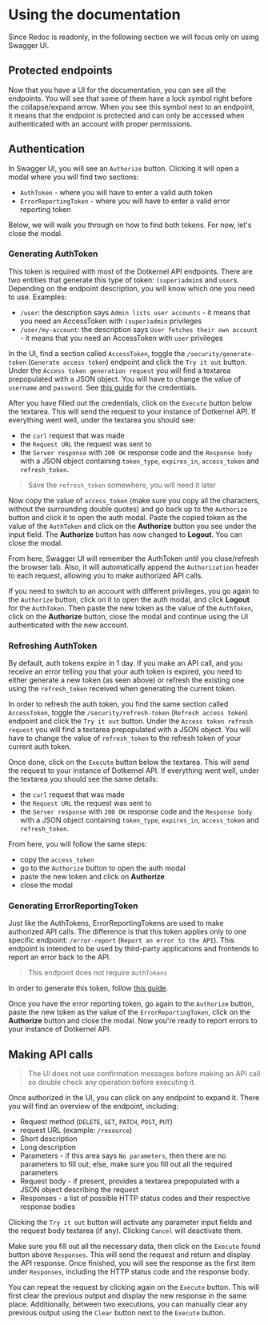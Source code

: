 # Using the documentation

Since Redoc is readonly, in the following section we will focus only on using Swagger UI.

## Protected endpoints

Now that you have a UI for the documentation, you can see all the endpoints. You will see that some of them have a lock
symbol right before the collapse/expand arrow. When you see this symbol next to an endpoint, it means that the endpoint
is protected and can only be accessed when authenticated with an account with proper permissions.

## Authentication

In Swagger UI, you will see an `Authorize` button. Clicking it will open a modal where you will find two sections:

- `AuthToken` - where you will have to enter a valid auth token
- `ErrorReportingToken` - where you will have to enter a valid error reporting token

Below, we will walk you through on how to find both tokens. For now, let's close the modal.

### Generating AuthToken

This token is required with most of the Dotkernel API endpoints. There are two entities that generate this type of
token: `(super)admin`s and `user`s. Depending on the endpoint description, you will know which one you need to use.
Examples:

- `/user`: the description says `Admin lists user accounts` - it means that you need an AccessToken with `(super)admin`
  privileges
- `/user/my-account`: the description says `User fetches their own account` - it means that you need an AccessToken with
  `user` privileges

In the UI, find a section called `AccessToken`, toggle the `/security/generate-token` (`Generate access token`) endpoint
and click the `Try it out` button. Under the `Access token generation request` you will find a textarea prepopulated
with a JSON object. You will have to change the value of `username` and `password`. See
[this guide](../tutorials/token-authentication.md#credentials) for the credentials.

After you have filled out the credentials, click on the `Execute` button below the textarea. This will send the request
to your instance of Dotkernel API. If everything went well, under the textarea you should see:
- the `curl` request that was made
- the `Request URL` the request was sent to
- the `Server response` with `200 OK` response code and the `Response body` with a JSON object containing `token_type`,
  `expires_in`, `access_token` and `refresh_token`.

> Save the `refresh_token` somewhere, you will need it later

Now copy the value of `access_token` (make sure you copy all the characters, without the surrounding double quotes) and
go back up to the `Authorize` button and click it to open the auth modal. Paste the copied token as the value of the
`AuthToken` and click on the **Authorize** button you see under the input field. The **Authorize** button has now
changed to **Logout**. You can close the modal.

From here, Swagger UI will remember the AuthToken until you close/refresh the browser tab. Also, it will automatically
append the `Authorization` header to each request, allowing you to make authorized API calls.

If you need to switch to an account with different privileges, you go again to the `Authorize` button, click on it to
open the auth modal, and click **Logout** for the `AuthToken`. Then paste the new token as the value of the `AuthToken`,
click on the **Authorize** button, close the modal and continue using the UI authenticated with the new account.

### Refreshing AuthToken

By default, auth tokens expire in 1 day. If you make an API call, and you receive an error telling you that your auth
token is expired, you need to either generate a new token (as seen above) or refresh the existing one using the
`refresh_token` received when generating the current token.

In order to refresh the auth token, you find the same section called `AccessToken`, toggle the `/security/refresh-token`
(`Refresh access token`) endpoint and click the `Try it out` button. Under the `Access token refresh request` you will
find a textarea prepopulated with a JSON object. You will have to change the value of `refresh_token` to the refresh
token of your current auth token.

Once done, click on the `Execute` button below the textarea. This will send the request to your instance of Dotkernel
API. If everything went well, under the textarea you should see the same details:
- the `curl` request that was made
- the `Request URL` the request was sent to
- the `Server response` with `200 OK` response code and the `Response body` with a JSON object containing `token_type`,
  `expires_in`, `access_token` and `refresh_token`.

From here, you will follow the same steps:
- copy the `access_token`
- go to the `Authorize` button to open the auth modal
- paste the new token and click on **Authorize**
- close the modal

### Generating ErrorReportingToken

Just like the AuthTokens, ErrorReportingTokens are used to make authorized API calls. The difference is that this token
applies only to one specific endpoint: `/error-report` (`Report an error to the API`). This endpoint is intended to be
used by third-party applications and frontends to report an error back to the API.

> This endpoint does not require `AuthTokens`

In order to generate this token, follow [this guide](../commands/generate-tokens.md#generate-error-reporting-token).

Once you have the error reporting token, go again to the `Authorize` button, paste the new token as the value of the
`ErrorReportingToken`, click on the **Authorize** button and close the modal. Now you're ready to report errors to your
instance of Dotkernel API.

## Making API calls

> The UI does not use confirmation messages before making an API call so double check any operation before executing it.

Once authorized in the UI, you can click on any endpoint to expand it. There you will find an overview of the endpoint, including:

- Request method (`DELETE`, `GET`, `PATCH`, `POST`, `PUT`)
- request URL (example: `/resource`)
- Short description
- Long description
- Parameters - if this area says `No parameters`, then there are no parameters to fill out; else, make sure you fill out
all the required parameters
- Request body - if present, provides a textarea prepopulated with a JSON object describing the request
- Responses - a list of possible HTTP status codes and their respective response bodies

Clicking the `Try it out` button will activate any parameter input fields and the request body textarea (if any).
Clicking `Cancel` will deactivate them.

Make sure you fill out all the necessary data, then click on the `Execute` found button above `Responses`. This will
send the request and return and display the API response. Once finished, you will see the response as the first item
under `Responses`, including the HTTP status code and the response body.

You can repeat the request by clicking again on the `Execute` button. This will first clear the previous output and
display the new response in the same place. Additionally, between two executions, you can manually clear any previous
output using the `Clear` button next to the `Execute` button.
